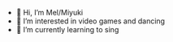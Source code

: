 - 👋 Hi, I’m Mel/Miyuki
- 👀 I’m interested in video games and dancing
- 🌱 I’m currently learning to sing
